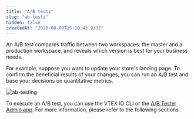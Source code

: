 ```yaml
---
title: "A/B tests"
slug: "ab-tests"
hidden: false
createdAt: "2020-08-09T15:18:43.933Z"
---
```


An A/B test compares traffic between two workspaces: the master and a production workspace, and reveals which version is best for your business needs.

For example, suppose you want to update your store's landing page. To confirm the beneficial results of your changes, you can run an A/B test and base your decisions on quantitative metrics.

![ab-testing](https://cdn.jsdelivr.net/gh/vtexdocs/dev-portal-content@main/images/vtex-io-documentation-running-native-ab-testing-0.png)

To execute an A/B test, you can use the VTEX IO CLI or the [A/B Tester Admin app](https://developers.vtex.com/docs/guides/vtexarg-abtester). For more information, please refer to the following sections.

<Flex>

<WhatsNextCard
title="Running A/B tests"
description="Set up your environment and Enable A/B testing for your store account."
linkTo="https://developers.vtex.com/docs/guides/vtex-io-documentation-running-native-ab-testing"
linkTitle="See more"
/>
  
<WhatsNextCard
title="A/B testing Legacy and IO store versions"
description="Perform A/B testing between store workspaces in CMS Legacy and VTEX IO to confirm which workspace has the highest conversion rate for your store."
linkTo="https://developers.vtex.com/docs/guides/vtex-io-documentation-performing-ab-testing-between-legacy-and-io"
linkTitle="See more"
/>

</Flex>
